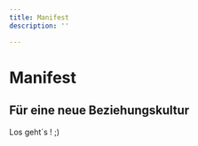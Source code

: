 ```yaml
---
title: Manifest
description: ''

---
```

# Manifest

## Für eine neue Beziehungskultur

Los geht´s ! ;)
